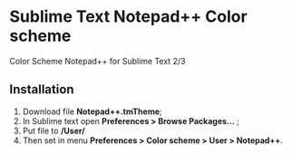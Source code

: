 # Sublime Text Notepad++ Color scheme
 Color Scheme Notepad++ for Sublime Text 2/3

## Installation
1. Download file <strong>Notepad++.tmTheme</strong>;
2. In Sublime text open <strong>Preferences > Browse Packages...</strong> ;
3. Put file to <strong>/User/</strong>
4. Then set in menu <strong>Preferences > Color scheme > User > Notepad++</strong>.
